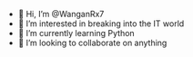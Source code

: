 - 👋 Hi, I’m @WanganRx7
- 👀 I’m interested in breaking into the IT world
- 🌱 I’m currently learning Python
- 💞️ I’m looking to collaborate on anything

<!---
WanganRx7/WanganRx7 is a ✨ special ✨ repository because its `README.md` (this file) appears on your GitHub profile.
You can click the Preview link to take a look at your changes.
--->
